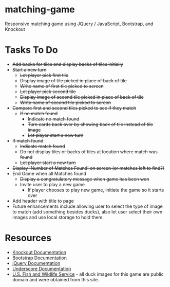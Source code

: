 # matching-game
Responsive matching game using JQuery / JavaScript, Bootstrap, and Knockout

# Tasks To Do
- <del>Add backs for tiles and display backs of tiles initially</del>
- <del>Start a new turn</del>
  - <del>Let player pick first tile</del>
  - <del>Display image of tile picked in place of back of tile</del>
  - <del>Write name of first tile picked to screen</del>
  - <del>Let player pick second tile</del>
  - <del>Display image of second tile picked in place of back of tile</del>
  - <del>Write name of second tile picked to screen</del>
- <del>Compare first and second tiles picked to see if they match</del>
  - <del>If no match found</del>
    - <del>Indicate no match found</del>
    - <del>Turn cards back over by showing back of tile instead of tile image</del>
    - <del>Let player start a new turn</del>
- <del>If match found</del>
    - <del>Indicate match found</del>
    - <del>Do not display tiles or backs of tiles at location where match was found</del>
    - <del>Let player start a new turn</del>   
- <del>Display 'Number of Matches Found' on screen (or matches left to find?)</del>
- End Game when all Matches found
  - <del>Display a congratulatory message when game has been won</del>
  - Invite user to play a new game
    - If player chooses to play new game, initiate the game so it starts over
- Add header with title to page
- Future enhancements include allowing user to select the type of image to match (add something besides ducks), also let user select their own images and use local storage to hold them.

# Resources
- [Knockout Documentation](http://knockoutjs.com)
- [Bootstrap Documentation](http://getbootstrap.com)
- [jQuery Documentation](http://api.jquery.com)
- [Underscore Documentation](http://underscorejs.org)
- [U.S. Fish and Wildlife Service](http://digitalmedia.fws.gov/) - all duck images for this game are public domain and were obtained from this site.

